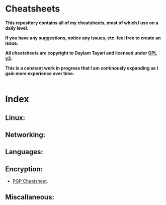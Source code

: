 # Cheatsheets

**This repository contains all of my cheatsheets, most of which I use on a daily level.**  

**If you have any suggestions, notice any issues, etc. feel free to create an issue.**  

**All cheatsheets are copyright to Daylam Tayari and licensed under [GPL v3](https://github.com/daylamtayari/Cheatsheets/blob/master/LICENSE).** 

**This is a constant work in progress that I am continously expanding as I gain more experience over time.**
<br>
<br>

# Index

## Linux:

## Networking:

## Languages:

## Encryption:
- [PGP Cheatsheet](https://github.com/daylamtayari/Cheatsheets/blob/master/Encryption/PGP-Cheatsheet.md).
## Miscallaneous: